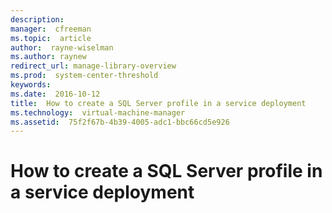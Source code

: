 ```yaml
---
description:  
manager:  cfreeman
ms.topic:  article
author:  rayne-wiselman
ms.author: raynew
redirect_url: manage-library-overview
ms.prod:  system-center-threshold
keywords:  
ms.date:  2016-10-12
title:  How to create a SQL Server profile in a service deployment
ms.technology:  virtual-machine-manager
ms.assetid:  75f2f67b-4b39-4005-adc1-bbc66cd5e926
---
```


# How to create a SQL Server profile in a service deployment
